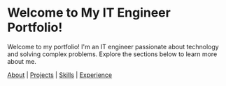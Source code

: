 # Welcome to My IT Engineer Portfolio!

Welcome to my portfolio! I'm an IT engineer passionate about technology and solving complex problems. Explore the sections below to learn more about me.

[About](about.md) | [Projects](projects.md) | [Skills](skills.md) | [Experience](experience.md)

